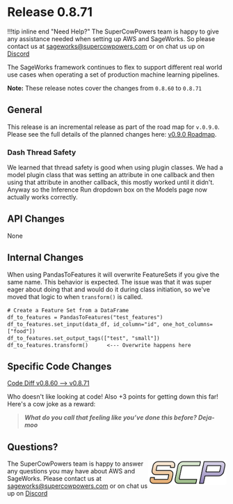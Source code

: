 # Release 0.8.71

!!!tip inline end "Need Help?"
    The SuperCowPowers team is happy to give any assistance needed when setting up AWS and SageWorks. So please contact us at [sageworks@supercowpowers.com](mailto:sageworks@supercowpowers.com) or on chat us up on [Discord](https://discord.gg/WHAJuz8sw8) 

The SageWorks framework continues to flex to support different real world use cases when operating a set of production machine learning pipelines.

**Note:** These release notes cover the changes from `0.8.60` to `0.8.71`


## General
This release is an incremental release as part of the road map for `v.0.9.0`. Please see the full details of the planned changes here: [v0.9.0 Roadmap](../road_maps/0_9_0.md). 

### Dash Thread Safety
We learned that thread safety is good when using plugin classes. We had a model plugin class that was setting an attribute in one callback and then using that attribute in another callback, this mostly worked until it didn't. Anyway so the Inference Run dropdown box on the Models page now actually works correctly.


## API Changes
None

## Internal Changes
When using PandasToFeatures it will overwrite FeatureSets if you give the same name. This behavior is expected. The issue was that it was super eager about doing that and would do it during class initiation, so we've moved that logic to when `transform()` is called.

```
# Create a Feature Set from a DataFrame
df_to_features = PandasToFeatures("test_features")
df_to_features.set_input(data_df, id_column="id", one_hot_columns=["food"])
df_to_features.set_output_tags(["test", "small"])
df_to_features.transform()      <--- Overwrite happens here
```


## Specific Code Changes
 
<a href="https://github.com/supercowpowers/sageworks/compare/v0.8.60...v0.8.71" target="_blank">Code Diff v0.8.60 --> v0.8.71</a> 

Who doesn't like looking at code! Also +3 points for getting down this far! Here's a cow joke as a reward:

> ***What do you call that feeling like you’ve done this before?
              Deja-moo***

## Questions?
<img align="right" src="../../images/scp.png" width="180">

The SuperCowPowers team is happy to answer any questions you may have about AWS and SageWorks. Please contact us at [sageworks@supercowpowers.com](mailto:sageworks@supercowpowers.com) or on chat us up on [Discord](https://discord.gg/WHAJuz8sw8) 


